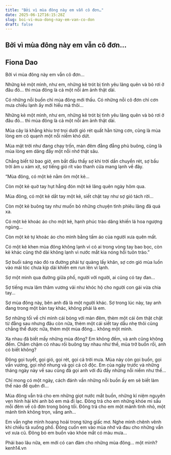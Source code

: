 ```yaml
---
title: "Bởi vì mùa đông này em vẫn cô đơn…"
date: 2025-06-12T16:15:28Z
slug: boi-vi-mua-dong-nay-em-van-co-don
draft: false
---
```


## Bởi vì mùa đông này em vẫn cô đơn…

## Fiona Dao

Bởi vì mùa đông này em vẫn cô đơn…
 
Những kẻ một mình, như em, những kẻ trót bị tình yêu lãng quên và bỏ rơi ở đâu đó… thì mùa đông là cả một nỗi ám ảnh thật dài.
 
Có những nỗi buồn chỉ mùa đông mới thấu. Có những nỗi cô đơn chỉ cơn mưa chiều lạnh ấy mới hiểu mà thôi…
 
Những kẻ một mình, như em, những kẻ trót bị tình yêu lãng quên và bỏ rơi ở đâu đó… thì mùa đông là cả một nỗi ám ảnh thật dài.
 
Mùa cây lá khẳng khiu trơ trọi dưới gió rét quất hằn từng cơn, cũng là mùa lòng em cô quạnh một nỗi niềm khó dứt.
 
Mùa mặt trời như đang chạy trốn, màn đêm đằng đẵng phủ buông, cũng là mùa lòng em dâng đầy một nỗi nhớ thật sâu.
 
Chẳng biết từ bao giờ, em bắt đầu thấy sợ khi trời dần chuyển rét, sợ bầu trời âm u xám xịt, sợ tiếng gió rít vào thanh cửa mang lạnh về đây.
 
“Mùa đông, có một kẻ nằm ôm một kẻ...
 
Còn một kẻ quờ tay hụt hẫng đón một kẻ lãng quên ngày hôm qua. 
 
Mùa đông, có một kẻ dắt tay một kẻ, siết chặt tay như sợ gió tách rời...
 
Còn một kẻ buông tay như muốn bỏ những chuyện tình phiêu lãng đã quá xa. 
 
Có một kẻ khoác áo cho một kẻ, hạnh phúc trào dâng khiến lá hoa ngượng ngùng...
 
Còn một kẻ tự khoác áo cho mình bằng tấm áo của người xưa quên mất. 
 
Có một kẻ khen mùa đông không lạnh vì có ai trong vòng tay bao bọc, còn kẻ khác cũng thở dài không lạnh vì nước mắt kia nóng hổi tuôn trào.”
 

 
Sợ buổi sáng nào đó ra đường phải tự quàng lấy khăn, sợ cơn gió mùa luồn vào mái tóc chưa kịp dài khiến em run lên vì lạnh. 
 
Sợ một mình qua đường giữa phố, người với người, ai cũng có tay đan…
 
Sợ tiếng mưa lâm thâm vương vãi như khóc hộ cho người con gái vừa chia tay…
 
Sợ mùa đông này, bên anh đã là một người khác. Sợ trong lúc này, tay anh đang trong một bàn tay khác, không phải là em.
 
Sợ những tối về chỉ mình cái bóng với màn đêm, thèm một cái ôm thật chặt từ đằng sau nhưng đâu còn nữa, thèm một cái siết tay dẫu nhẹ thôi cũng chẳng thể được nữa, thèm một mùa đông… không một mình.
 
Xa nhau đã biết mấy những mùa đông? Em không đếm, và anh cũng không đếm. Chầm chậm có nhau rồi buông tay nhau như thế, mùa trở buồn rồi, anh có biết không?
 

Đông gọi tuyết, gọi gió, gọi rét, gọi cả trời mưa. Mùa này còn gọi buồn, gọi vấn vương, gọi nhớ nhung và gọi cả cô độc. Em của ngày trước và những tháng ngày này về sau cũng đã gọi anh với đủ đầy những nỗi niềm như thế… 
 
Chỉ mong có một ngày, cách đánh vần những nỗi buồn ấy em sẽ biết làm thế nào để quên đi…
 
Mùa đông vẫn trả cho em những giọt nước mắt buồn, những kỉ niệm nguyên vẹn hình hài khi anh bỏ em mà đi lạc. Đông trả cho em những khóe mi sầu mỗi đêm về cô đơn trong bóng tối. Đông trả cho em một mảnh tình nhỏ, một mảnh tình không trọn, vắng anh…
 
Em vẫn nghe mình hoang hoải trong từng giấc mơ. Nghe mình chênh vênh khi chiều tà xuống phố. Đông cuốn em vào mùa nhớ và đau cho những vẩn vơ xưa cũ. Đông bỏ em buồn vào khóe mắt có màu mưa…
 
Phải bao lâu nữa, em mới có can đảm cho những mùa đông… một mình?kenh14.vn